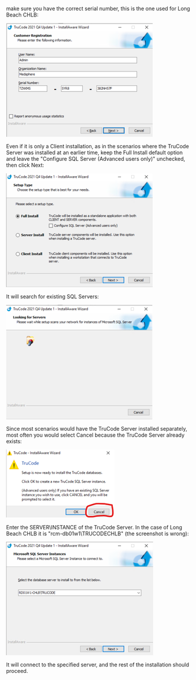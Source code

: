 make sure you have the correct serial number, this is the one used for Long Beach CHLB:

![image.png](/.attachments/image-b8e8599e-d0c4-4fc0-9dd9-fc23bc148ff4.png)

Even if it is only a Client installation, as in the scenarios where the TruCode Server was installed at an earlier time, keep the Full Install default option and leave the "Configure SQL Server (Advanced users only)" unchecked, then click Next:

![image.png](/.attachments/image-627333c3-2509-4ebf-a6e1-9697fb062d40.png)

It will search for existing SQL Servers:

![image.png](/.attachments/image-2bf29f65-1465-41e7-a337-cc512251f2af.png)

Since most scenarios would have the TruCode Server installed separately, most often you would select Cancel because the TruCode Server already exists:

![image.png](/.attachments/image-e0d58080-5bde-4541-9bb8-7ecc16f5277e.png)

Enter the SERVER\INSTANCE of the TruCode Server. In the case of Long Beach CHLB it is "rcm-db01w1\TRUCODECHLB" (the screenshot is wrong):

![image.png](/.attachments/image-3eae4442-0f36-492b-beff-ef411fb531ee.png)

It will connect to the specified server, and the rest of the installation should proceed.
